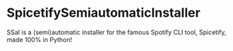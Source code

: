 # SpicetifySemiautomaticInstaller
SSaI is a (semi)automatic installer for the famous Spotify CLI tool, Spicetify, made 100% in Python!
